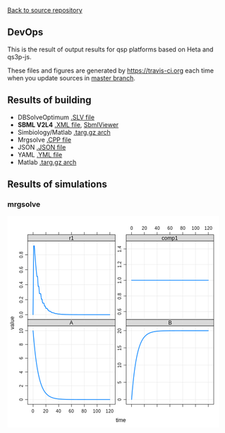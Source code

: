 [Back to source repository](https://github.com/insysbio/heta-case-mini)

## DevOps

This is the result of output results for qsp platforms based on Heta and qs3p-js. 

These files and figures are generated by <https://travis-ci.org> each time when you update sources
in [master branch](https://github.com/insysbio/heta-case-mini).

## Results of building
- DBSolveOptimum [.SLV file](./slv.slv)
- **SBML V2L4** [.XML file](./sbml.xml), [ SbmlViewer](http://sv.insysbio.com/online/?https://insysbio.github.io/heta-case-mini/sbml.xml)
- Simbiology/Matlab [.targ.gz arch](./simbio.tar.gz)
- Mrgsolve [.CPP file](./mrg.cpp)
- JSON [.JSON file](./json.json)
- YAML [.YML file](./yaml.yml)
- Matlab [.targ.gz arch](./matlab.tar.gz)

## Results of simulations

### mrgsolve
[![fig](./mrg.png)](./mrg.png)
